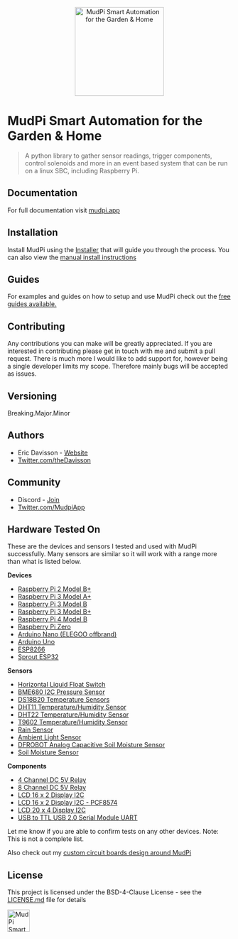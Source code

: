 <p align="center"><img alt="MudPi Smart Automation for the Garden & Home" title="MudPi Smart Automation for the Garden & Home" src="https://mudpi.app/img/mudPI_LOGO_small_grad.png" width="200px"></p>

# MudPi Smart Automation for the Garden & Home
> A python library to gather sensor readings, trigger components, control solenoids and more in an event based system that can be run on a linux SBC, including Raspberry Pi.


## Documentation
For full documentation visit [mudpi.app](https://mudpi.app/docs)


## Installation
Install MudPi using the [Installer](https://github.com/mudpi/installer) that will guide you through the process. You can also view the [manual install instructions](https://github.com/mudpi/installer/blob/master/docs/MANUAL_INSTALL.md)


## Guides
For examples and guides on how to setup and use MudPi check out the [free guides available.](https://mudpi.app/guides)


## Contributing
Any contributions you can make will be greatly appreciated. If you are interested in contributing please get in touch with me and submit a pull request. There is much more I would like to add support for, however being a single developer limits my scope. Therefore mainly bugs will be accepted as issues.


## Versioning
Breaking.Major.Minor


## Authors
* Eric Davisson  - [Website](http://ericdavisson.com)
* [Twitter.com/theDavisson](https://twitter.com/theDavisson)

## Community
* Discord  - [Join](https://discord.gg/daWg2YH)
* [Twitter.com/MudpiApp](https://twitter.com/mudpiapp)

## Hardware Tested On
These are the devices and sensors I tested and used with MudPi successfully. Many sensors are similar so it will work with a range more than what is listed below.

**Devices**
* [Raspberry Pi 2 Model B+](https://www.raspberrypi.org/products/raspberry-pi-2-model-b/)
* [Raspberry Pi 3 Model A+](https://www.raspberrypi.org/products/raspberry-pi-3-model-a-plus/)
* [Raspberry Pi 3 Model B](https://www.raspberrypi.org/products/raspberry-pi-3-model-b/)
* [Raspberry Pi 3 Model B+](https://www.raspberrypi.org/products/raspberry-pi-3-model-b/)
* [Raspberry Pi 4 Model B](https://www.raspberrypi.org/products/raspberry-pi-4-model-b/)
* [Raspberry Pi Zero](https://www.raspberrypi.org/products/raspberry-pi-zero/)
* [Arduino Nano (ELEGOO offbrand)](https://www.amazon.com/ELEGOO-Arduino-ATmega328P-without-compatible/dp/B0713XK923)
* [Arduino Uno](https://store.arduino.cc/usa/arduino-uno-rev3)
* [ESP8266](https://www.espressif.com/en/products/hardware/esp8266ex/overview)
* [Sprout ESP32](https://mudpi.app/boards/sprout-esp32-devkit)

**Sensors**
* [Horizontal Liquid Float Switch](https://www.amazon.com/gp/product/B01HLPGJUQ/ref=oh_aui_detailpage_o07_s00?ie=UTF8&psc=1)
* [BME680 I2C Pressure Sensor](https://www.dfrobot.com/product-1697.html)
* [DS18B20 Temperature Sensors](https://www.amazon.com/gp/product/B018KFX5X0/ref=oh_aui_detailpage_o08_s00?ie=UTF8&psc=1)
* [DHT11 Temperature/Humidity Sensor](https://www.amazon.com/gp/product/B01DKC2GQ0/ref=oh_aui_detailpage_o07_s05?ie=UTF8&psc=1)
* [DHT22 Temperature/Humidity Sensor](https://www.dfrobot.com/product-1102.html)
* [T9602 Temperature/Humidity Sensor](https://www.amphenol-sensors.com/en/telaire/humidity/527-humidity-sensors/3224-t9602)
* [Rain Sensor](https://www.amazon.com/gp/product/B01D9JK2F6/ref=oh_aui_detailpage_o03_s00?ie=UTF8&psc=1)
* [Ambient Light Sensor](https://www.dfrobot.com/product-1004.html)
* [DFROBOT Analog Capacitive Soil Moisture Sensor](https://www.amazon.com/gp/product/B01GHY0N4K/ref=oh_aui_detailpage_o01_s00?ie=UTF8&psc=1)
* [Soil Moisture Sensor](https://www.sparkfun.com/products/13322)

**Components**
* [4 Channel DC 5V Relay](https://www.amazon.com/gp/product/B00KTEN3TM/ref=oh_aui_detailpage_o08_s00?ie=UTF8&psc=1)
* [8 Channel DC 5V Relay](https://www.amazon.co.uk/SODIAL-Channel-Module-Arduino-Electronic/dp/B00IIDXYTA)
* [LCD 16 x 2 Display I2C](https://www.dfrobot.com/product-135.html)
* [LCD 16 x 2 Display I2C - PCF8574](https://www.amazon.com/Arducam-Display-Controller-Character-Backlight/dp/B019D9TYMI)
* [LCD 20 x 4 Display I2C](https://www.dfrobot.com/product-590.html)
* [USB to TTL USB 2.0 Serial Module UART](https://www.amazon.com/gp/product/B07CWKHTLH/ref=oh_aui_detailpage_o04_s00?ie=UTF8&psc=1)

Let me know if you are able to confirm tests on any other devices. Note: This is not a complete list.

Also check out my [custom circuit boards design around MudPi](https://mudpi.app/boards)

## License
This project is licensed under the BSD-4-Clause License - see the [LICENSE.md](LICENSE.md) file for details


<img alt="MudPi Smart Garden" title="MudPi Smart Garden" src="https://mudpi.app/img/mudPI_LOGO_small_flat.png" width="50px">
